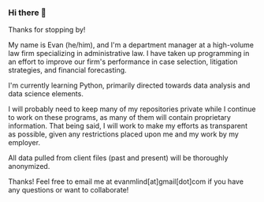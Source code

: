 ### Hi there 👋

Thanks for stopping by! 

My name is Evan (he/him), and I'm a department manager at a high-volume law firm specializing in administrative law. I have taken up programming in an effort to improve our firm's performance in case selection, litigation strategies, and financial forecasting. 

I'm currently learning Python, primarily directed towards data analysis and data science elements.

I will probably need to keep many of my repositories private while I continue to work on these programs, as many of them will contain proprietary information. That being said, I will work to make my efforts as transparent as possible, given any restrictions placed upon me and my work by my employer.

All data pulled from client files (past and present) will be thoroughly anonymized.

Thanks! Feel free to email me at evanmlind[at]gmail[dot]com if you have any questions or want to collaborate!

